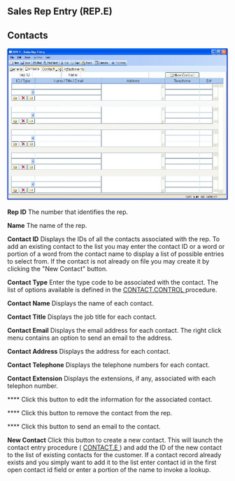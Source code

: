##  Sales Rep Entry (REP.E)

<PageHeader />

##  Contacts

![](./REP-E-2.jpg)

**Rep ID** The number that identifies the rep.  
  
**Name** The name of the rep.  
  
**Contact ID** Displays the IDs of all the contacts associated with the rep.
To add an existing contact to the list you may enter the contact ID or a word
or portion of a word from the contact name to display a list of possible
entries to select from. If the contact is not already on file you may create
it by clicking the "New Contact" button.  
  
**Contact Type** Enter the type code to be associated with the contact. The list of options available is defined in the [ CONTACT.CONTROL ](../../../../AP-OVERVIEW/AP-ENTRY/CONTACT-CONTROL/README.md) procedure.   
  
**Contact Name** Displays the name of each contact.  
  
**Contact Title** Displays the job title for each contact.  
  
**Contact Email** Displays the email address for each contact. The right click
menu contains an option to send an email to the address.  
  
**Contact Address** Displays the address for each contact.  
  
**Contact Telephone** Displays the telephone numbers for each contact.  
  
**Contact Extension** Displays the extensions, if any, associated with each
telephon number.  
  
**** Click this button to edit the information for the associated contact.  
  
**** Click this button to remove the contact from the rep.  
  
**** Click this button to send an email to the contact.  
  
**New Contact** Click this button to create a new contact. This will launch the contact entry procedure ( [ CONTACT.E ](../../../../AP-OVERVIEW/AP-ENTRY/CONTACT-E/README.md) ) and add the ID of the new contact to the list of existing contacts for the customer. If a contact record already exists and you simply want to add it to the list enter contact id in the first open contact id field or enter a portion of the name to invoke a lookup.   
  
  
<badge text= "Version 8.10.57" vertical="middle" />

<PageFooter />